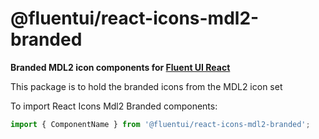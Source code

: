 # @fluentui/react-icons-mdl2-branded

**Branded MDL2 icon components for [Fluent UI React](https://developer.microsoft.com/en-us/fluentui)**

This package is to hold the branded icons from the MDL2 icon set

To import React Icons Mdl2 Branded components:

```js
import { ComponentName } from '@fluentui/react-icons-mdl2-branded';
```
